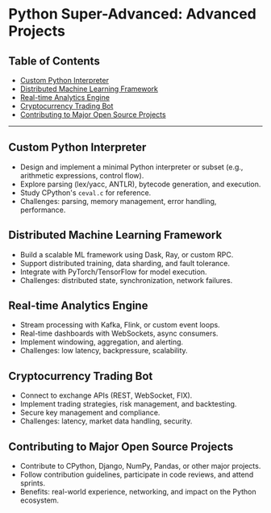 # Python Super-Advanced: Advanced Projects

## Table of Contents
- [Custom Python Interpreter](#custom-python-interpreter)
- [Distributed Machine Learning Framework](#distributed-machine-learning-framework)
- [Real-time Analytics Engine](#real-time-analytics-engine)
- [Cryptocurrency Trading Bot](#cryptocurrency-trading-bot)
- [Contributing to Major Open Source Projects](#contributing-to-major-open-source-projects)

---

## Custom Python Interpreter
- Design and implement a minimal Python interpreter or subset (e.g., arithmetic expressions, control flow).
- Explore parsing (lex/yacc, ANTLR), bytecode generation, and execution.
- Study CPython's `ceval.c` for reference.
- Challenges: parsing, memory management, error handling, performance.

## Distributed Machine Learning Framework
- Build a scalable ML framework using Dask, Ray, or custom RPC.
- Support distributed training, data sharding, and fault tolerance.
- Integrate with PyTorch/TensorFlow for model execution.
- Challenges: distributed state, synchronization, network failures.

## Real-time Analytics Engine
- Stream processing with Kafka, Flink, or custom event loops.
- Real-time dashboards with WebSockets, async consumers.
- Implement windowing, aggregation, and alerting.
- Challenges: low latency, backpressure, scalability.

## Cryptocurrency Trading Bot
- Connect to exchange APIs (REST, WebSocket, FIX).
- Implement trading strategies, risk management, and backtesting.
- Secure key management and compliance.
- Challenges: latency, market data handling, security.

## Contributing to Major Open Source Projects
- Contribute to CPython, Django, NumPy, Pandas, or other major projects.
- Follow contribution guidelines, participate in code reviews, and attend sprints.
- Benefits: real-world experience, networking, and impact on the Python ecosystem.
